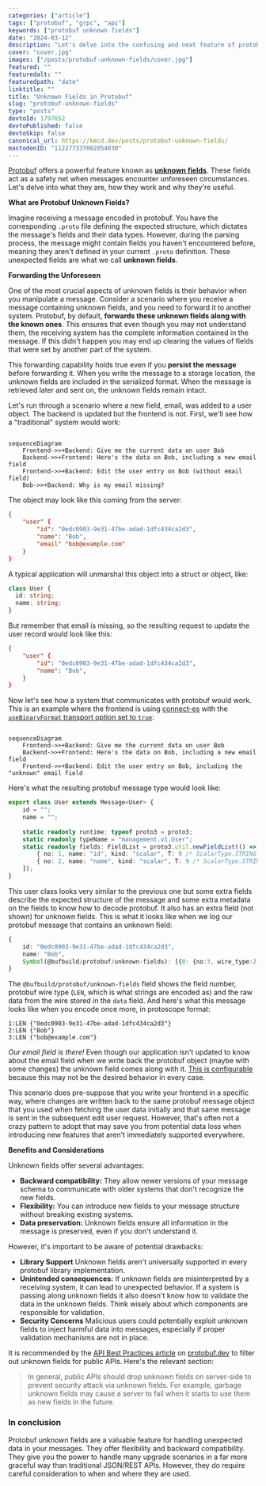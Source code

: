 ```yaml
---
categories: ["article"]
tags: ["protobuf", "grpc", "api"]
keywords: ["protobuf unknown fields"]
date: "2024-03-12"
description: "Let's delve into the confusing and neat feature of protobuf; unknown fields"
cover: "cover.jpg"
images: ["/posts/protobuf-unknown-fields/cover.jpg"]
featured: ""
featuredalt: ""
featuredpath: "date"
linktitle: ""
title: "Unknown Fields in Protobuf"
slug: "protobuf-unknown-fields"
type: "posts"
devtoId: 1797652
devtoPublished: false
devtoSkip: false
canonical_url: https://kmcd.dev/posts/protobuf-unknown-fields/
mastodonID: "112277337082054030"
---
```


[Protobuf](https://protobuf.dev/programming-guides/proto3/) offers a powerful feature known as [**unknown fields**](https://protobuf.dev/programming-guides/proto3/#unknowns). These fields act as a safety net when messages encounter unforeseen circumstances. Let's delve into what they are, how they work and why they're useful.

**What are Protobuf Unknown Fields?**

Imagine receiving a message encoded in protobuf. You have the corresponding `.proto` file defining the expected structure, which dictates the message's fields and their data types. However, during the parsing process, the message might contain fields you haven't encountered before, meaning they aren't defined in your current `.proto` definition. These unexpected fields are what we call **unknown fields**.

**Forwarding the Unforeseen**

One of the most crucial aspects of unknown fields is their behavior when you manipulate a message. Consider a scenario where you receive a message containing unknown fields, and you need to forward it to another system. Protobuf, by default, **forwards these unknown fields along with the known ones**. This ensures that even though you may not understand them, the receiving system has the complete information contained in the message. If this didn't happen you may end up clearing the values of fields that were set by another part of the system.

This forwarding capability holds true even if you **persist the message** before forwarding it. When you write the message to a storage location, the unknown fields are included in the serialized format. When the message is retrieved later and sent on, the unknown fields remain intact.

Let's run through a scenario where a new field, email, was added to a user object. The backend is updated but the frontend is not. First, we'll see how a "traditional" system would work:

```mermaid

sequenceDiagram
    Frontend->>+Backend: Give me the current data on user Bob
    Backend->>+Frontend: Here's the data on Bob, including a new email field
    Frontend->>+Backend: Edit the user entry on Bob (without email field)
    Bob->>+Backend: Why is my email missing?

```

The object may look like this coming from the server:
```json
{
    "user" {
        "id": "0edc0903-9e31-47be-adad-1dfc434ca2d3",
        "name": "Bob",
        "email" "bob@example.com"
    }
}
```

A typical application will unmarshal this object into a struct or object, like:

```typescript
class User {
  id: string;
  name: string;
}
```
But remember that email is missing, so the resulting request to update the user record would look like this:
```json
{
    "user" {
        "id": "0edc0903-9e31-47be-adad-1dfc434ca2d3",
        "name": "Bob",
    }
}
```

Now let's see how a system that communicates with protobuf would work. This is an example where the frontend is using [connect-es](https://github.com/connectrpc/connect-es) with the [`useBinaryFormat` transport option set to `true`](https://connectrpc.com/docs/web/choosing-a-protocol#connect):
```mermaid

sequenceDiagram
    Frontend->>+Backend: Give me the current data on user Bob
    Backend->>+Frontend: Here's the data on Bob, including a new email field
    Frontend->>+Backend: Edit the user entry on Bob, including the "unknown" email field

```

Here's what the resulting protobuf message type would look like:
```typescript
export class User extends Message<User> {
    id = "";
    name = "";
    
    static readonly runtime: typeof proto3 = proto3;
    static readonly typeName = "management.v1.User";
    static readonly fields: FieldList = proto3.util.newFieldList(() => [
        { no: 1, name: "id", kind: "scalar", T: 9 /* ScalarType.STRING */ },
        { no: 2, name: "name", kind: "scalar", T: 9 /* ScalarType.STRING */ },
    ]);
}
```

This user class looks very similar to the previous one but some extra fields describe the expected structure of the message and some extra metadata on the fields to know how to decode protobuf. It also has an extra field (not shown) for unknown fields. This is what it looks like when we log our protobuf message that contains an unknown field:

```typescript
{
    id: "0edc0903-9e31-47be-adad-1dfc434ca2d3",
    name: "Bob",
    Symbol(@bufbuild/protobuf/unknown-fields): [{0: {no:3, wire_type:2, data: Uint8Array(14)}}]
}
```
The `@bufbuild/protobuf/unknown-fields` field shows the field number, protobuf wire type (`LEN`, which is what strings are encoded as) and the raw data from the wire stored in the `data` field. And here's what this message looks like when you encode once more, in protoscope format:

```text
1:LEN {"0edc0903-9e31-47be-adad-1dfc434ca2d3"}
2:LEN {"Bob"}
3:LEN {"bob@example.com"}
```
*Our email field is there!* Even though our application isn't updated to know about the email field when we write back the protobuf object (maybe with some changes) the unknown field comes along with it. [This is configurable](https://github.com/bufbuild/protobuf-es/blob/main/docs/runtime_api.md#binary-serialization-options) because this may not be the desired behavior in every case.

This scenario does pre-suppose that you write your frontend in a specific way, where changes are written back to the same protobuf message object that you used when fetching the user data initially and that same message is sent in the subsequent edit user request. However, that's often not a crazy pattern to adopt that may save you from potential data loss when introducing new features that aren't immediately supported everywhere.

**Benefits and Considerations**

Unknown fields offer several advantages:

* **Backward compatibility:** They allow newer versions of your message schema to communicate with older systems that don't recognize the new fields.
* **Flexibility:** You can introduce new fields to your message structure without breaking existing systems.
* **Data preservation:** Unknown fields ensure all information in the message is preserved, even if you don't understand it.

However, it's important to be aware of potential drawbacks:

* **Library Support** Unknown fields aren't universally supported in every protobuf library implementation.
* **Unintended consequences:** If unknown fields are misinterpreted by a receiving system, it can lead to unexpected behavior. If a system is passing along unknown fields it also doesn't know how to validate the data in the unknown fields. Think wisely about which components are responsible for validation.
* **Security Concerns** Malicious users could potentially exploit unknown fields to inject harmful data into messages, especially if proper validation mechanisms are not in place.

It is recommended by the [API Best Practices article](https://protobuf.dev/programming-guides/api/#support-partial-updates) on [protobuf.dev](https://protobuf.dev) to filter out unknown fields for public APIs. Here's the relevant section:

> In general, public APIs should drop unknown fields on server-side to prevent security attack via unknown fields. For example, garbage unknown fields may cause a server to fail when it starts to use them as new fields in the future.

### In conclusion
Protobuf unknown fields are a valuable feature for handling unexpected data in your messages. They offer flexibility and backward compatibility. They give you the power to handle many upgrade scenarios in a far more graceful way than traditional JSON/REST APIs. However, they do require careful consideration to when and where they are used.
